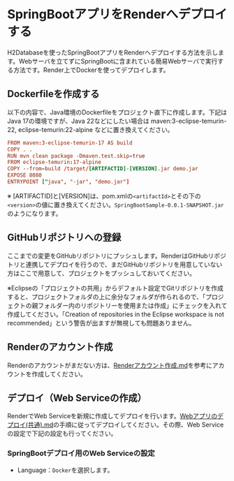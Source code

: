 # SpringBootアプリをRenderへデプロイする

H2Databaseを使ったSpringBootアプリをRenderへデプロイする方法を示します。Webサーバを立てずにSpringBootに含まれている簡易Webサーバで実行する方法です。Render上でDockerを使ってデプロイします。

## Dockerfileを作成する

以下の内容で、Java環境のDockerfileをプロジェクト直下に作成します。下記はJava 17の環境ですが、Java 22などにしたい場合は maven:3-eclipse-temurin-22, eclipse-temurin:22-alpine などに置き換えてください。

```conf
FROM maven:3-eclipse-temurin-17 AS build
COPY . .
RUN mvn clean package -Dmaven.test.skip=true
FROM eclipse-temurin:17-alpine
COPY --from=build /target/[ARTIFACTID]-[VERSION].jar demo.jar
EXPOSE 8080
ENTRYPOINT ["java", "-jar", "demo.jar"]
```

※ [ARTIFACTID]と[VERSION]は、pom.xmlの`<artifactId>`とその下の`<version>`の値に置き換えてください。`SpringBootSample-0.0.1-SNAPSHOT.jar`のようになります。

## GitHubリポジトリへの登録

ここまでの変更をGitHubリポジトリにプッシュします。RenderはGitHubリポジトリと連携してデプロイを行うので、まだGitHubリポジトリを用意していない方はここで用意して、プロジェクトをプッシュしておいてください。

※Eclipseの「プロジェクトの共用」からデフォルト設定でGitリポジトリを作成すると、プロジェクトフォルダの上に余分なフォルダが作られるので、「プロジェクトの親フォルダー内のリポジトリーを使用または作成」にチェックを入れて作成してください。「Creation of repositories in the Eclipse workspace is not recommended」という警告が出ますが無視しても問題ありません。

## Renderのアカウント作成

Renderのアカウントがまだない方は、[Renderアカウント作成.md](Renderアカウントの作成.md)を参考にアカウントを作成してください。

## デプロイ（Web Serviceの作成）

RenderでWeb Serviceを新規に作成してデプロイを行います。[Webアプリのデプロイ(共通).md](Webアプリのデプロイ(共通).md)の手順に従ってデプロイしてください。その際、Web Serviceの設定で下記の設定も行ってください。

### SpringBootデプロイ用のWeb Serviceの設定

- Language：`Docker`を選択します。
